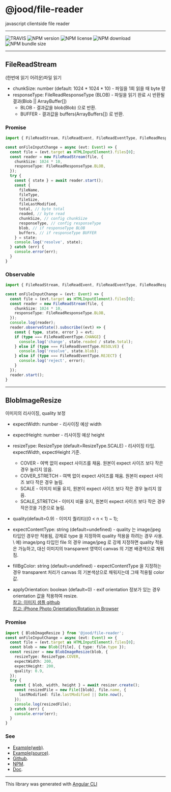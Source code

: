 # @jood/file-reader

javascript clientside file reader

---

![TRAVIS](https://travis-ci.org/molgga/jood-file-reader.svg?branch=master)
![NPM version](https://img.shields.io/npm/v/@jood/file-reader.svg)
![NPM license](https://img.shields.io/npm/l/@jood/file-reader)
![NPM download](https://img.shields.io/npm/dt/@jood/file-reader)
![NPM bundle size](https://img.shields.io/bundlephobia/min/@jood/file-reader)

---

## FileReadStream

(한번에 읽기 어려운)파일 읽기

- chunkSize: number (default: 1024 * 1024 * 10) - 파일을 1회 읽을 때 byte 량
- responseType: FileReadResponseType (BLOB) - 파일을 읽기 완료 시 반환될 결과(Blob || ArrayBuffer[])
  - BLOB - 결과값을 blob(Blob) 으로 반환.
  - BUFFER - 결과값을 buffers(ArrayBuffers[]) 로 반환.

### Promise
```typescript
import { FileReadStream, FileReadEvent, FileReadEventType, FileReadResponseType } from '@jood/file-reader';

const onFileInputChange = async (evt: Event) => {
  const file = (evt.target as HTMLInputElement).files[0];
  const reader = new FileReadStream(file, {
    chunkSize: 1024 * 10,
    responseType: FileReadResponseType.BLOB,
  });
  try {
    const { state } = await reader.start();
    const {
      fileName,
      fileType,
      fileSize,
      fileLastModified,
      total, // byte total
      readed, // byte read
      chunkSize, // config chunkSize
      responseType, // config responseType
      blob, // if responseType BLOB
      buffers, // if responseType BUFFER
    } = state;
    console.log('resolve', state);
  } catch (err) {
    console.error(err);
  }
}
```

### Observable
```typescript
import { FileReadStream, FileReadEvent, FileReadEventType, FileReadResponseType } from '@jood/file-reader';

const onFileInputChange = (evt: Event) => {
  const file = (evt.target as HTMLInputElement).files[0];
  const reader = new FileReadStream(file, {
    chunkSize: 1024 * 10,
    responseType: FileReadResponseType.BLOB,
  });
  console.log(reader);
  reader.observeState().subscribe((evt) => {
    const { type, state, error } = evt;
    if (type === FileReadEventType.CHANGE) {
      console.log('change', state.readed / state.total);
    } else if (type === FileReadEventType.RESOLVE) {
      console.log('resolve', state.blob);
    } else if (type === FileReadEventType.REJECT) {
      console.log('reject', error);
    }
  });
  reader.start();
}
```

---

## BlobImageResize

이미지의 리사이징, quality 보정

- expectWidth: number - 리사이징 예상 width

- expectHeight: number - 리사이징 예상 height

- resizeType: ResizeType (default=ResizeType.SCALE) - 리사이징 타입. expectWidth, expectHeight 기준.
  - COVER - 여백 없이 expect 사이즈를 채움. 원본이 expect 사이즈 보다 작은 경우 늘리지 않음.
  - COVER_STRETCH - 여백 없이 expect 사이즈를 채움. 원본이 expect 사이즈 보다 작은 경우 늘림.
  - SCALE - 이미지 비율 유지, 원본이 expect 사이즈 보다 작은 경우 늘리지 않음.
  - SCALE_STRETCH - 이미지 비율 유지, 원본이 expect 사이즈 보다 작은 경우 작은것을 기준으로 늘림.

- quality(default=0.9) - 이미지 퀄리티((0 < n < 1) ~ 1);

- expectContentType: string (default=undefined) - quality 는 image/jpeg 타입인 경우만 적용됨, 강제로 type 을 지정하여 quality 적용을 하려는 경우 사용.
  \ 예) image/png 타입인 file 의 경우 image/jpeg 로 강제 지정하면 quality 적용은 가능하고, 대신 이미지의 transparent 영역이 canvas 의 기본 배경색으로 채워짐.

- fillBgColor: string (default=undefined) - expectContentType 을 지정하는 경우 transparent 처리가 canvas 의 기본색상으로 채워지는데 그때 적용될 color 값.

- applyOrientation: boolean (default=0) - exif orientation 정보가 있는 경우 orientation 값을 적용하여 resize. \
  [참고: 이미지 샘플 github](https://github.com/recurser/exif-orientation-examples) \
  [참고: iPhone Photo Orientation/Rotation in Browser](https://zpjiang.me/2019/12/28/iphone-image-rotation/)

### Promise
```typescript
import { BlobImageResize } from '@jood/file-reader';
const onFileInputChange = async (evt: Event) => {
  const file = (evt.target as HTMLInputElement).files[0];
  const blob = new Blob([file], { type: file.type });
  const resizer = new BlobImageResize(blob, {
    resizeType: ResizeType.COVER,
    expectWidth: 200,
    expectHeight: 200,
    quality: 0.9,
  });
  try {
    const { blob, width, height } = await resizer.create();
    const resizedFile = new File([blob], file.name, {
      lastModified: file.lastModified || Date.now(),
    });
    console.log(resizedFile);
  } catch (err) {
    console.error(err);
  }
}
```

### See

- [Example(web)](https://molgga.github.io/jood-file-reader).
- [Example(source)](https://github.com/molgga/jood-file-reader/tree/master/packages/dev/app/pages/demo).
- [Github](https://github.com/molgga/jood-file-reader).
- [NPM](https://www.npmjs.com/package/@jood/file-reader).
- [Doc](https://molgga.github.io/jood-file-reader/documents).

---

This library was generated with [Angular CLI](https://github.com/angular/angular-cli)

